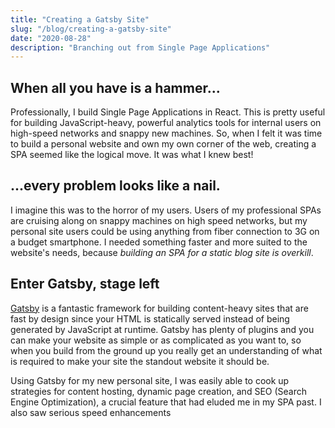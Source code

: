 ```yaml
---
title: "Creating a Gatsby Site"
slug: "/blog/creating-a-gatsby-site"
date: "2020-08-28"
description: "Branching out from Single Page Applications"
---
```


## When all you have is a hammer...

Professionally, I build Single Page Applications in React. This is pretty useful for building JavaScript-heavy, powerful analytics tools for internal users on high-speed networks and snappy new machines. So, when I felt it was time to build a personal website and own my own corner of the web, creating a SPA seemed like the logical move. It was what I knew best!

## ...every problem looks like a nail.

I imagine this was to the horror of my users. Users of my professional SPAs are cruising along on snappy machines on high speed networks, but my personal site users could be using anything from fiber connection to 3G on a budget smartphone. I needed something faster and more suited to the website's needs, because _building an SPA for a static blog site is overkill_.

## Enter Gatsby, stage left

[Gatsby](https://www.gatsbyjs.com/) is a fantastic framework for building content-heavy sites that are fast by design since your HTML is statically served instead of being generated by JavaScript at runtime. Gatsby has plenty of plugins and you can make your website as simple or as complicated as you want to, so when you build from the ground up you really get an understanding of what is required to make your site the standout website it should be.

Using Gatsby for my new personal site, I was easily able to cook up strategies for content hosting, dynamic page creation, and SEO (Search Engine Optimization), a crucial feature that had eluded me in my SPA past. I also saw serious speed enhancements
